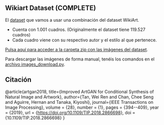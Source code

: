 ## **Wikiart Dataset (COMPLETE)**
El [dataset](dataset_completo.csv) que vamos a usar una combinación del dataset WikiArt.
* Cuenta con 1.001 cuadros. (Originalmente el dataset tiene 119.527 cuadros)
* Cada cuadro viene con su respectivo autor y el estilo al que pertenece. 

[Pulsa aquí para acceder a la carpeta zip con las imágenes del dataset](https://drive.google.com/file/d/1CDSun_v6JqHiDIGe6M4eXxZQ_6aVz1QP/view?usp=drive_link). 

Para descargar las imágenes de forma manual, tenéis los comandos en el [archivo images_download.py](images_download.py). 


## **Citación**
@article{artgan2018,
  title={Improved ArtGAN for Conditional Synthesis of Natural Image and Artwork},
  author={Tan, Wei Ren and Chan, Chee Seng and Aguirre, Hernan and Tanaka, Kiyoshi},
  journal={IEEE Transactions on Image Processing},
  volume    = {28},
  number    = {1},
  pages     = {394--409},
  year      = {2019},
  url       = {https://doi.org/10.1109/TIP.2018.2866698},
  doi       = {10.1109/TIP.2018.2866698}
}

                                                                

